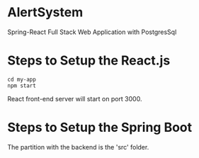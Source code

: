 # AlertSystem
Spring-React Full Stack Web Application with PostgresSql
# Steps to Setup the React.js
```
cd my-app
npm start
```
React front-end server will start on port 3000.
# Steps to Setup the Spring Boot

The partition with the backend is the 'src' folder.
